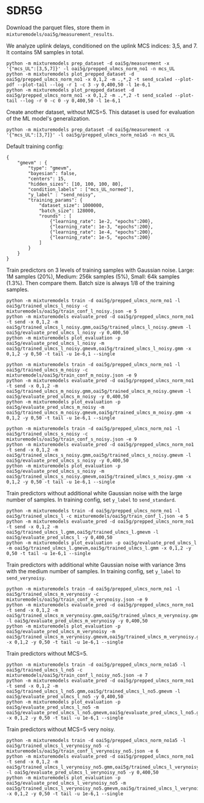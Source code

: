 # SDR5G

Download the parquet files, store them in `mixturemodels/oai5g/measurement_results`.

We analyze uplink delays, conditioned on the uplink MCS indices: 3,5, and 7. It contains 5M samples in total.
```
python -m mixturemodels prep_dataset -d oai5g/measurement -x '{"mcs_UL":[3,5,7]}' -l oai5g/prepped_ulmcs_norm_no1 -n mcs_UL
python -m mixturemodels plot_prepped_dataset -d oai5g/prepped_ulmcs_norm_no1 -x 0,1,2 -m .,*,2 -t send_scaled --plot-pdf --plot-tail --log -r 1 -c 3 -y 0,400,50 -l 1e-6,1
python -m mixturemodels plot_prepped_dataset -d oai5g/prepped_ulmcs_norm_no1 -x 0,1,2 -m .,*,2 -t send_scaled --plot-tail --log -r 0 -c 0 -y 0,400,50 -l 1e-6,1
```

Create another dataset, without MCS=5. This dataset is used for evaluation of the ML model's generalization.
```
python -m mixturemodels prep_dataset -d oai5g/measurement -x '{"mcs_UL":[3,7]}' -l oai5g/prepped_ulmcs_norm_no1a5 -n mcs_UL
```


Default training config:
```
{
    "gmevm" : {
        "type": "gmevm",
        "bayesian": false,
        "centers": 15,
        "hidden_sizes": [10, 100, 100, 80],
        "condition_labels" : ["mcs_UL_normed"],
        "y_label" : "send_noisy",
        "training_params": {
            "dataset_size": 1000000,
            "batch_size": 128000,
            "rounds" : [
                {"learning_rate": 1e-2, "epochs":200},
                {"learning_rate": 1e-3, "epochs":200},
                {"learning_rate": 1e-4, "epochs":200},
                {"learning_rate": 1e-5, "epochs":200}
            ]
        }
    }
}
```

Train predictors on 3 levels of training samples with Gaussian noise. Large: 1M samples (20%), Medium: 256k samples (5%), Small: 64k samples (1.3%). Then compare them. Batch size is always 1/8 of the training samples.
```
python -m mixturemodels train -d oai5g/prepped_ulmcs_norm_no1 -l oai5g/trained_ulmcs_l_noisy -c mixturemodels/oai5g/train_conf_l_noisy.json -e 5
python -m mixturemodels evaluate_pred -d oai5g/prepped_ulmcs_norm_no1 -t send -x 0,1,2 -m oai5g/trained_ulmcs_l_noisy.gmm,oai5g/trained_ulmcs_l_noisy.gmevm -l oai5g/evaluate_pred_ulmcs_l_noisy -y 0,400,50
python -m mixturemodels plot_evaluation -p oai5g/evaluate_pred_ulmcs_l_noisy -m oai5g/trained_ulmcs_l_noisy.gmevm,oai5g/trained_ulmcs_l_noisy.gmm -x 0,1,2 -y 0,50 -t tail -u 1e-6,1 --single

python -m mixturemodels train -d oai5g/prepped_ulmcs_norm_no1 -l oai5g/trained_ulmcs_m_noisy -c mixturemodels/oai5g/train_conf_m_noisy.json -e 9
python -m mixturemodels evaluate_pred -d oai5g/prepped_ulmcs_norm_no1 -t send -x 0,1,2 -m oai5g/trained_ulmcs_m_noisy.gmm,oai5g/trained_ulmcs_m_noisy.gmevm -l oai5g/evaluate_pred_ulmcs_m_noisy -y 0,400,50
python -m mixturemodels plot_evaluation -p oai5g/evaluate_pred_ulmcs_m_noisy -m oai5g/trained_ulmcs_m_noisy.gmevm,oai5g/trained_ulmcs_m_noisy.gmm -x 0,1,2 -y 0,50 -t tail -u 1e-6,1 --single

python -m mixturemodels train -d oai5g/prepped_ulmcs_norm_no1 -l oai5g/trained_ulmcs_s_noisy -c mixturemodels/oai5g/train_conf_s_noisy.json -e 9
python -m mixturemodels evaluate_pred -d oai5g/prepped_ulmcs_norm_no1 -t send -x 0,1,2 -m oai5g/trained_ulmcs_s_noisy.gmm,oai5g/trained_ulmcs_s_noisy.gmevm -l oai5g/evaluate_pred_ulmcs_s_noisy -y 0,400,50
python -m mixturemodels plot_evaluation -p oai5g/evaluate_pred_ulmcs_s_noisy -m oai5g/trained_ulmcs_s_noisy.gmevm,oai5g/trained_ulmcs_s_noisy.gmm -x 0,1,2 -y 0,50 -t tail -u 1e-6,1 --single
```


Train predictors without additional white Gaussian noise with the large number of samples. In training config, set `y_label` to `send_standard`.
```
python -m mixturemodels train -d oai5g/prepped_ulmcs_norm_no1 -l oai5g/trained_ulmcs_l -c mixturemodels/oai5g/train_conf_l.json -e 5
python -m mixturemodels evaluate_pred -d oai5g/prepped_ulmcs_norm_no1 -t send -x 0,1,2 -m oai5g/trained_ulmcs_l.gmm,oai5g/trained_ulmcs_l.gmevm -l oai5g/evaluate_pred_ulmcs_l -y 0,400,50
python -m mixturemodels plot_evaluation -p oai5g/evaluate_pred_ulmcs_l -m oai5g/trained_ulmcs_l.gmevm,oai5g/trained_ulmcs_l.gmm -x 0,1,2 -y 0,50 -t tail -u 1e-6,1 --single
```

Train predictors with additional white Gaussian noise with variance 3ms with the medium number of samples. In training config, set `y_label` to `send_verynoisy`.
```
python -m mixturemodels train -d oai5g/prepped_ulmcs_norm_no1 -l oai5g/trained_ulmcs_m_verynoisy -c mixturemodels/oai5g/train_conf_m_verynoisy.json -e 9
python -m mixturemodels evaluate_pred -d oai5g/prepped_ulmcs_norm_no1 -t send -x 0,1,2 -m oai5g/trained_ulmcs_m_verynoisy.gmm,oai5g/trained_ulmcs_m_verynoisy.gmevm -l oai5g/evaluate_pred_ulmcs_m_verynoisy -y 0,400,50
python -m mixturemodels plot_evaluation -p oai5g/evaluate_pred_ulmcs_m_verynoisy -m oai5g/trained_ulmcs_m_verynoisy.gmevm,oai5g/trained_ulmcs_m_verynoisy.gmm -x 0,1,2 -y 0,50 -t tail -u 1e-6,1 --single
```


Train predictors without MCS=5.
```
python -m mixturemodels train -d oai5g/prepped_ulmcs_norm_no1a5 -l oai5g/trained_ulmcs_l_no5 -c mixturemodels/oai5g/train_conf_l_noisy_no5.json -e 7
python -m mixturemodels evaluate_pred -d oai5g/prepped_ulmcs_norm_no1 -t send -x 0,1,2 -m oai5g/trained_ulmcs_l_no5.gmm,oai5g/trained_ulmcs_l_no5.gmevm -l oai5g/evaluate_pred_ulmcs_l_no5 -y 0,400,50
python -m mixturemodels plot_evaluation -p oai5g/evaluate_pred_ulmcs_l_no5 -m oai5g/evaluate_pred_ulmcs_l_no5.gmevm,oai5g/evaluate_pred_ulmcs_l_no5.gmm -x 0,1,2 -y 0,50 -t tail -u 1e-6,1 --single
```

Train predictors without MCS=5 very noisy.
```
python -m mixturemodels train -d oai5g/prepped_ulmcs_norm_no1a5 -l oai5g/trained_ulmcs_l_verynoisy_no5 -c mixturemodels/oai5g/train_conf_l_verynoisy_no5.json -e 6
python -m mixturemodels evaluate_pred -d oai5g/prepped_ulmcs_norm_no1 -t send -x 0,1,2 -m oai5g/trained_ulmcs_l_verynoisy_no5.gmm,oai5g/trained_ulmcs_l_verynoisy_no5.gmevm -l oai5g/evaluate_pred_ulmcs_l_verynoisy_no5 -y 0,400,50
python -m mixturemodels plot_evaluation -p oai5g/evaluate_pred_ulmcs_l_verynoisy_no5 -m oai5g/trained_ulmcs_l_verynoisy_no5.gmevm,oai5g/trained_ulmcs_l_verynoisy_no5.gmm -x 0,1,2 -y 0,50 -t tail -u 1e-6,1 --single
```
